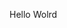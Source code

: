 Hello Wolrd













































































































































































































































































































































































































































































































































































































































































































































































































































































































































































































































































































































































































































































































































































































































































































































































































































































































































































































































































































































































































































































































































































































































































































































































































































































































































































































































































































































































































































































































































































































































































































































































































































































































































































































































































































































































































































































































































































































































































































































































































































































































































































































































































































































































































































































































































































































































































